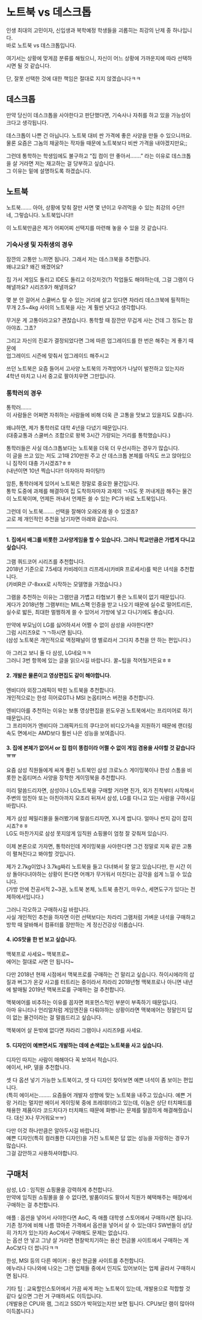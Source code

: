 # 노트북 vs 데스크톱

인생 최대의 고민이자, 신입생과 복학예정 학생들을 괴롭히는 최강의 난제 중 하나입니다.  
바로 노트북 vs 데스크톱입니다.

여기서는 상황에 맞게끔 분류를 해뒀으니, 자신이 어느 상황에 가까운지에 따라 선택하시면 될 것 같습니다.  

단, 잘못 선택한 것에 대한 책임은 절대로 지지 않겠습니다ㅋㅋ


## 데스크톱

만약 당신이 데스크톱을 사야한다고 판단했다면, 기숙사나 자취를 하고 있을 가능성이 크다고 생각됩니다.

데스크톱이 나쁜 건 아닙니다. 노트북 대비 싼 가격에 좋은 사양을 만들 수 있으니까요.  
물론 요즘은 그놈의 채굴하는 작자들 때문에 노트북보다 비싼 가격을 내야겠지만요;;

그런데 통학하는 학생임에도 불구하고 “집 컴이 안 좋아서.......” 라는 이유로 데스크톱을 살 거라면 저는 재고하는 걸 당부하고 싶습니다.  
그 이유는 밑에 설명하도록 하겠습니다.


## 노트북

노트북....... 아아, 상황에 맞춰 잘만 사면 몇 년이고 우려먹을 수 있는 최강의 수단!!  
네, 그렇습니다. 노트북입니다!!

이 노트북만큼은 제가 어찌어찌 선택지를 마련해 놓을 수 있을 것 같습니다.


### 기숙사생 및 자취생의 경우

잠깐의 고통만 느끼면 됩니다. 그래서 저는 데스크북을 추천합니다.  
왜냐고요? 왜긴 왜겠어요?

집 가서 게임도 돌리고 IDE도 돌리고 이것저것(?) 작업들도 해야하는데, 그걸 그램이 다 해낼까요? 시리즈9가 해낼까요?

몇 분 안 걸어서 스쿨버스 탈 수 있는 거리에 살고 있다면 차라리 데스크북에 필적하는 무개 2.5~4kg 사이의 노트북을 사는 게 훨씬 낫다고 생각합니다.

무거운 게 고통이라고요?
괜찮습니다. 통학할 때 잠깐만 무겁게 사는 건데 그 정도는 참아야죠. 그쵸?

그리고 자신의 진로가 결정되었다면 그에 따른 업그레이드를 한 번은 해주는 게 좋기 때문에  
업그레이드 시즌에 맞춰서 업그레이드 해주시고

쓰던 노트북은 요즘 들어서 고사양 노트북의 가격방어가 나날이 발전하고 있는지라  
4학년 마치고 나서 중고로 팔아치우면 그만입니다.


### 통학러의 경우

통학러.......  
이 사람들은 어쩌면 자취하는 사람들에 비해 더욱 큰 고통을 맛보고 있을지도 모릅니다.

왜냐하면, 제가 통학러로 대학 4년을 다녔기 때문입니다.  
(대중교통과 스쿨버스 조합으로 왕복 3시간 가량되는 거리를 통학했습니다.)

통학러들은 사실 데스크톱보다는 노트북을 더욱 더 우선시하는 경우가 많습니다.  
이 글을 쓰고 있는 저도 고1때 210만원 주고 산 데스크톱 본체를 아직도 쓰고 앉아있으니 짐작이 대충 가시겠죠?ㅎㅎ  
(내년이면 10년 찍습니다!! 아자아자 파이팅!!)

암튼, 통학러에게 있어서 노트북은 정말로 중요한 물건입니다.  
통학 도중에 과제를 해결하여 집 도착하자마자 과제의 ㄱ자도 못 꺼내게끔 해주는 물건이 노트북이며, 언제든 꺼내서 언제든 쓸 수 있는 PC가 바로 노트북입니다.

그런데 이 노트북....... 선택을 잘해야 오래오래 쓸 수 있겠죠?  
고로 제 개인적인 추천을 남기자면 아래와 같습니다.
***
#### 1. 집에서 배그를 비롯한 고사양게임을 할 수 있습니다. 그러니 학교만큼은 가볍게 다니고 싶습니다.

그램 쿼드코어 시리즈를 추천합니다.  
2018년 기준으로 7.5세대 카비레이크 리프레시(카비R 프로세서)를 박은 녀석을 추천합니다.  
(카비R은 i7-8xxx로 시작하는 모델명을 가졌습니다.)

그램을 추천하는 이유는 그램만큼 가볍고 타협보기 좋은 노트북이 없기 때문입니다.  
게다가 2018년형 그램부터는 MIL스팩 인증을 받고 나오기 때문에 실수로 떨어트리든, 실수로 밟든, 최대한 멀쩡하게 쓸 수 있어서 가방에 넣고 다니기에도 좋습니다.

만약에 부모님이 LG를 싫어하셔서 어쩔 수 없이 삼성을 사야한다면?  
그럼 시리즈9로 ㄱㄱ하시면 됩니다.  
(삼성 노트북은 개인적으로 액정패널이 영 별로라서 그다지 추천을 안 하는 편입니다.)  

아 그러고 보니 둘 다 삼성, LG네요ㅋㅋ  
그러니 3번 항목에 있는 글을 읽으시길 바랍니다. 꿀~팁을 적어뒀거든요ㅎㅎ

#### 2. 개발은 물론이고 영상편집도 같이 해야합니다.

엔비디아 외장그래픽이 박힌 노트북을 추천합니다.  
개인적으로는 한성 히어로GT나 MSI 논옵티머스 버전을 추천합니다.  

엔비디아를 추천하는 이유는 보통 영상편집을 윈도우권 노트북에서는 프리미어로 하기 때문입니다.  
그 프리미어가 엔비디아 그래픽카드의 쿠다코어 비디오가속을 지원하기 때문에 랜더링속도 면에서는 AMD보다 훨씬 나은 성능을 보여줍니다.

#### 3. 집에 본체가 없어서 or 집 컴이 똥컴이라 어쩔 수 없이 게임 겸용을 사야할 것 같습니다ㅠㅠ

요즘 삼성 직원들에게 싸게 풀린 노트북인 삼성 크로노스 게이밍북이나 한성 스톰을 비롯한 논옵티머스 사양을 장착한 게이밍북을 추천합니다.

미리 말씀드리자면, 삼성이나 LG노트북을 구매할 거라면 친가, 외가 친척부터 시작해서 주변의 엄친아 또는 아친아까지 모조리 뒤져서 삼성, LG를 다니고 있는 사람을 구하시길 바랍니다.

제가 삼성 페밀리몰을 둘러봤기에 말씀드리자면, X나게 쌉니다. 얼마나 싼지 감이 잡히시죠?ㅎㅎ  
LG도 마찬가지로 삼성 못지않게 임직원 쇼핑몰이 엄청 잘 갖춰져 있습니다.

이제 본론으로 가자면, 통학러인데 게이밍북을 사야한다면 그건 정말로 지옥 같은 고통이 펼쳐진다고 봐야할 것입니다.

제가 2.7kg이었나 3.7kg짜리 노트북을 들고 다녀봐서 잘 알고 있습니다만, 한 시간 이상 돌아다녀야하는 상황이 뜬다면 어깨가 무거워서 미친다는 감각을 쉽게 느낄 수 있습니다.  
(가방 안에 전공서적 2~3권, 노트북 본체, 노트북 충전기, 마우스, 세면도구가 있다는 전제하에서입니다.)

그러니 각오하고 구매하시길 바랍니다.  
사실 개인적인 추천을 하자면 이런 선택보다는 차라리 그램처럼 가벼운 녀석을 구매하고 방학 때 알바해서 컴퓨터를 장만하는 게 정신건강상 이롭습니다.

#### 4. iOS맛을 한 번 보고 싶습니다.

맥북프로 사세요~ 맥북프로~  
에어는 절대로 사면 안 됩니다~

다만 2018년 현재 시점에서 맥북프로를 구매하는 건 말리고 싶습니다. 하이시에라의 삽질과 버그가 온갖 사고를 터트리는 중이라서 차라리 2018년형 맥북프로나 아니면 내년에 발매될 2019년 맥북프로를 구매하는 걸 추천합니다.

맥북에어를 비추하는 이유를 꼽자면 퍼포먼스적인 부분이 부족하기 때문입니다.  
아마 유니티나 언리얼처럼 게임엔진을 다뤄야하는 상황이라면 맥북에어는 정말인지 답이 없는 물건이라는 걸 말씀드리고 싶습니다.  

맥북에어 살 돈밖에 없다면 차라리 그램이나 시리즈9를 사세요.

#### 5. 디자인이 예쁘면서도 개발하는 데에 손색없는 노트북을 사고 싶습니다.

디자인 따지는 사람이 매해마다 꼭 보여서 적습니다.  
에이서, HP, 델을 추천합니다.

셋 다 옵션 넣기 가능한 노트북이고, 셋 다 디자인 찾아보면 예쁜 녀석이 좀 보이는 편입니다.  
(특히 에이서는........ 요즘들어 개발자 성향에 맞는 노트북을 내주고 있습니다. 예쁜 거랑 거리는 멀지만 에이서 게이밍북 중에 프레데터라고 있는데, 이놈은 상단 터치패드를 채용한 제품이라 코드치다가 터치패드 때문에 화병나는 문제를 말끔하게 해결해줬습니다. 대신 X나 무거워요ㅠㅠ)  

다만 이것 하나만큼은 알아두시길 바랍니다.  
예쁜 디자인(특히 컬러풀한 디자인)을 가진 노트북은 답 없는 성능을 자랑하는 경우가 많습니다.  
그걸 감안하고 사용하셔야합니다.


## 구매처

삼성, LG : 임직원 쇼핑몰을 강력하게 추천합니다.  
만약에 임직원 쇼핑몰을 쓸 수 없다면, 발품이라도 팔아서 직원가 혜택해주는 매장에서 구매하는 걸 추천합니다.

애플 : 옵션을 넣어서 사야한다면 AoC, 즉 애플 대학생 스토어에서 구매하시면 됩니다.  
기존 정가에 비해 나름 깎아준 가격에서 옵션을 넣어서 살 수 있는데다 SW번들이 상당히 가치가 있는지라 AoC에서 구매해도 문제는 없습니다.  
는 옵션 안 넣고 그냥 살 거라면 현찰박치기하는 용산 현금몰 사이트에서 구매하는 게 AoC보다 더 쌉니다ㅋㅋ

한성, MSI 등의 다른 메이커 : 용산 현금몰 사이트를 추천합니다.  
에누리나 다나와에 나오는 그런 업체들 중에서 인지도 있어보이는 업체 골라서 구매하시면 됩니다.

기타 팁 : 교육할인스토어에서 가끔 싸게 파는 노트북이 있는데, 개발용으로 적합할 것 같다 싶으면 그런 거 구매하셔도 이득입니다.  
(개발용은 CPU와 램, 그리고 SSD가 박혀있는지만 보면 됩니다. CPU보단 램이 많아야 이득봅니다.)